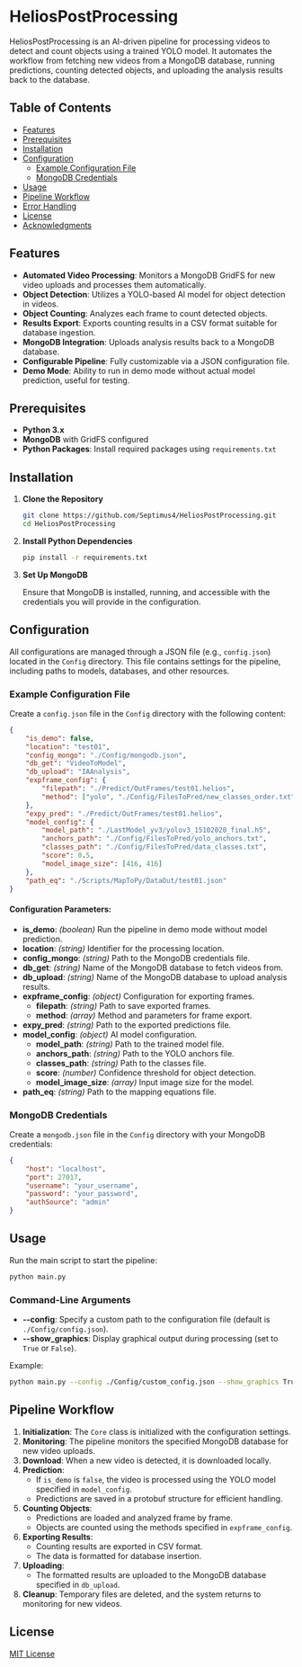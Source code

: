 # HeliosPostProcessing

HeliosPostProcessing is an AI-driven pipeline for processing videos to detect and count objects using a trained YOLO model. It automates the workflow from fetching new videos from a MongoDB database, running predictions, counting detected objects, and uploading the analysis results back to the database.

## Table of Contents

- [Features](#features)
- [Prerequisites](#prerequisites)
- [Installation](#installation)
- [Configuration](#configuration)
  - [Example Configuration File](#example-configuration-file)
  - [MongoDB Credentials](#mongodb-credentials)
- [Usage](#usage)
- [Pipeline Workflow](#pipeline-workflow)
- [Error Handling](#error-handling)
- [License](#license)
- [Acknowledgments](#acknowledgments)

## Features

- **Automated Video Processing**: Monitors a MongoDB GridFS for new video uploads and processes them automatically.
- **Object Detection**: Utilizes a YOLO-based AI model for object detection in videos.
- **Object Counting**: Analyzes each frame to count detected objects.
- **Results Export**: Exports counting results in a CSV format suitable for database ingestion.
- **MongoDB Integration**: Uploads analysis results back to a MongoDB database.
- **Configurable Pipeline**: Fully customizable via a JSON configuration file.
- **Demo Mode**: Ability to run in demo mode without actual model prediction, useful for testing.

## Prerequisites

- **Python 3.x**
- **MongoDB** with GridFS configured
- **Python Packages**: Install required packages using `requirements.txt`

## Installation

1. **Clone the Repository**

   ```bash
   git clone https://github.com/Septimus4/HeliosPostProcessing.git
   cd HeliosPostProcessing
   ```

2. **Install Python Dependencies**

   ```bash
   pip install -r requirements.txt
   ```

3. **Set Up MongoDB**

   Ensure that MongoDB is installed, running, and accessible with the credentials you will provide in the configuration.

## Configuration

All configurations are managed through a JSON file (e.g., `config.json`) located in the `Config` directory. This file contains settings for the pipeline, including paths to models, databases, and other resources.

### Example Configuration File

Create a `config.json` file in the `Config` directory with the following content:

```json
{
    "is_demo": false,
    "location": "test01",
    "config_mongo": "./Config/mongodb.json",
    "db_get": "VideoToModel",
    "db_upload": "IAAnalysis",
    "expframe_config": {
        "filepath": "./Predict/OutFrames/test01.helios",
        "method": ["yolo", "./Config/FilesToPred/new_classes_order.txt"]
    },
    "expy_pred": "./Predict/OutFrames/test01.helios",
    "model_config": {
        "model_path": "./LastModel_yv3/yolov3_15102020_final.h5",
        "anchors_path": "./Config/FilesToPred/yolo_anchors.txt",
        "classes_path": "./Config/FilesToPred/data_classes.txt",
        "score": 0.5,
        "model_image_size": [416, 416]
    },
    "path_eq": "./Scripts/MapToPy/DataOut/test01.json"
}
```

#### Configuration Parameters:

- **is_demo**: *(boolean)* Run the pipeline in demo mode without model prediction.
- **location**: *(string)* Identifier for the processing location.
- **config_mongo**: *(string)* Path to the MongoDB credentials file.
- **db_get**: *(string)* Name of the MongoDB database to fetch videos from.
- **db_upload**: *(string)* Name of the MongoDB database to upload analysis results.
- **expframe_config**: *(object)* Configuration for exporting frames.
  - **filepath**: *(string)* Path to save exported frames.
  - **method**: *(array)* Method and parameters for frame export.
- **expy_pred**: *(string)* Path to the exported predictions file.
- **model_config**: *(object)* AI model configuration.
  - **model_path**: *(string)* Path to the trained model file.
  - **anchors_path**: *(string)* Path to the YOLO anchors file.
  - **classes_path**: *(string)* Path to the classes file.
  - **score**: *(number)* Confidence threshold for object detection.
  - **model_image_size**: *(array)* Input image size for the model.
- **path_eq**: *(string)* Path to the mapping equations file.

### MongoDB Credentials

Create a `mongodb.json` file in the `Config` directory with your MongoDB credentials:

```json
{
    "host": "localhost",
    "port": 27017,
    "username": "your_username",
    "password": "your_password",
    "authSource": "admin"
}
```

## Usage

Run the main script to start the pipeline:

```bash
python main.py
```

### Command-Line Arguments

- **--config**: Specify a custom path to the configuration file (default is `./Config/config.json`).
- **--show_graphics**: Display graphical output during processing (set to `True` or `False`).

Example:

```bash
python main.py --config ./Config/custom_config.json --show_graphics True
```

## Pipeline Workflow

1. **Initialization**: The `Core` class is initialized with the configuration settings.
2. **Monitoring**: The pipeline monitors the specified MongoDB database for new video uploads.
3. **Download**: When a new video is detected, it is downloaded locally.
4. **Prediction**:
   - If `is_demo` is `false`, the video is processed using the YOLO model specified in `model_config`.
   - Predictions are saved in a protobuf structure for efficient handling.
5. **Counting Objects**:
   - Predictions are loaded and analyzed frame by frame.
   - Objects are counted using the methods specified in `expframe_config`.
6. **Exporting Results**:
   - Counting results are exported in CSV format.
   - The data is formatted for database insertion.
7. **Uploading**:
   - The formatted results are uploaded to the MongoDB database specified in `db_upload`.
8. **Cleanup**: Temporary files are deleted, and the system returns to monitoring for new videos.

## License

[MIT License](LICENSE)
